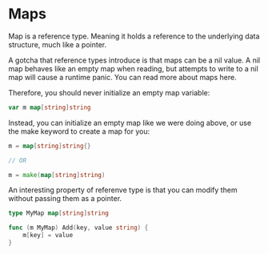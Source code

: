 # Maps

Map is a reference type. Meaning it holds a reference to the underlying data structure, much like a pointer.   

A gotcha that reference types introduce is that maps can be a nil value. A nil map behaves like an empty map when reading, but attempts to write to a nil map will cause a runtime panic. You can read more about maps here.  

Therefore, you should never initialize an empty map variable:  

```go
var m map[string]string
```

Instead, you can initialize an empty map like we were doing above, or use the make keyword to create a map for you:

```go
m = map[string]string{}

// OR

m = make(map[string]string)
```

An interesting property of referenve type is that you can modify them without passing them as a pointer. 

```go
type MyMap map[string]string

func (m MyMap) Add(key, value string) {
    m[key] = value
}
```
